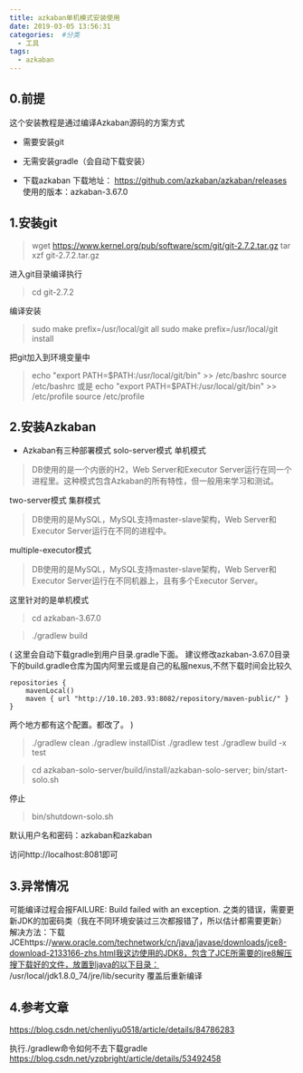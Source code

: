 ```yaml
---
title: azkaban单机模式安装使用
date: 2019-03-05 13:56:31
categories:  #分类
  - 工具
tags:
  - azkaban
---
```


## 0.前提

这个安装教程是通过编译Azkaban源码的方案方式
- 需要安装git
- 无需安装gradle（会自动下载安装）

- 下载azkaban
下载地址： https://github.com/azkaban/azkaban/releases
使用的版本：azkaban-3.67.0

## 1.安装git

> wget https://www.kernel.org/pub/software/scm/git/git-2.7.2.tar.gz
> tar xzf git-2.7.2.tar.gz

进入git目录编译执行

> cd git-2.7.2

编译安装

> sudo make prefix=/usr/local/git all
> sudo make prefix=/usr/local/git install


把git加入到环境变量中

> echo "export PATH=$PATH:/usr/local/git/bin" >> /etc/bashrc
> source /etc/bashrc
或是
> echo "export PATH=$PATH:/usr/local/git/bin" >> /etc/profile
> source /etc/profile

## 2.安装Azkaban

- Azkaban有三种部署模式
solo-server模式 单机模式
> DB使用的是一个内嵌的H2，Web Server和Executor Server运行在同一个进程里。这种模式包含Azkaban的所有特性，但一般用来学习和测试。

two-server模式 集群模式
> DB使用的是MySQL，MySQL支持master-slave架构，Web Server和Executor Server运行在不同的进程中。

multiple-executor模式
> DB使用的是MySQL，MySQL支持master-slave架构，Web Server和Executor Server运行在不同机器上，且有多个Executor Server。


这里针对的是单机模式


> cd azkaban-3.67.0

> ./gradlew build

(
这里会自动下载gradle到用户目录.gradle下面。
建议修改azkaban-3.67.0目录下的build.gradle仓库为国内阿里云或是自己的私服nexus,不然下载时间会比较久
```
repositories {
    mavenLocal()
    maven { url "http://10.10.203.93:8082/repository/maven-public/" }
}
```
两个地方都有这个配置。都改了。
)

> ./gradlew clean
> ./gradlew installDist
> ./gradlew test
> ./gradlew build -x test



> cd azkaban-solo-server/build/install/azkaban-solo-server;
> bin/start-solo.sh


停止
> bin/shutdown-solo.sh


默认用户名和密码：azkaban和azkaban

访问http://localhost:8081即可

## 3.异常情况


可能编译过程会报FAILURE: Build failed with an exception. 之类的错误，需要更新JDK的加密码类（我在不同环境安装过三次都报错了，所以估计都需要更新）
解决方法：下载JCEhttps://www.oracle.com/technetwork/cn/java/javase/downloads/jce8-download-2133166-zhs.html我这边使用的JDK8，包含了JCE所需要的jre8解压搜下载好的文件，放置到java的以下目录：
/usr/local/jdk1.8.0_74/jre/lib/security
覆盖后重新编译

## 4.参考文章
https://blog.csdn.net/chenliyu0518/article/details/84786283

执行./gradlew命令如何不去下载gradle
https://blog.csdn.net/yzpbright/article/details/53492458
